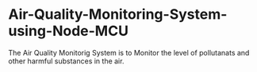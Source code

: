 # Air-Quality-Monitoring-System-using-Node-MCU
The Air Quality Monitorig System is to Monitor the level of pollutanats and other harmful substances in the air.
